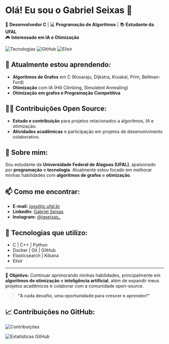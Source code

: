 # Olá! Eu sou o Gabriel Seixas 👋

🚀 **Desenvolvedor C** | 💻 **Programação de Algoritmos** | 📚 **Estudante da UFAL**  
🎮 **Interessado em IA e Otimização**

![Tecnologias](https://img.shields.io/badge/Tech-C%20%7C%20C++%20%7C%20Python-blue) ![GitHub](https://img.shields.io/badge/Version-GitHub%20User-green) ![Elixir](https://img.shields.io/badge/Elixir-v1.14.2-red)

## 🌱 Atualmente estou aprendendo:
- **Algoritmos de Grafos** em C (Kosaraju, Dijkstra, Kruskal, Prim, Bellman-Ford)
- **Otimização** com IA (Hill Climbing, Simulated Annealing)
- **Otimização em grafos e Programação Competitiva**

## 🧑‍💻 Contribuições Open Source:
- **Estudo e contribuição** para projetos relacionados a algoritmos, IA e otimização.
- **Atividades acadêmicas** e participação em projetos de desenvolvimento colaborativo.

## 💼 Sobre mim:
Sou estudante da **Universidade Federal de Alagoas (UFAL)**, apaixonado por **programação** e **tecnologia**. Atualmente estou focado em melhorar minhas habilidades com **algoritmos de grafos** e **otimização**.

## 📫 Como me encontrar:
- **E-mail:** jgss@ic.ufal.br
- **LinkedIn:** [Gabriel Seixas](www.linkedin.com/in/jgseixas)
- **Instagram:** [@jgseixas_](https://www.instagram.com/jgseixas/)

## 🔧 Tecnologias que utilizo:
- C | C++ | Python
- Docker | Git | GitHub
- Elasticsearch | Kibana
- Elixir

---


🎯 **Objetivo:** Continuar aprimorando minhas habilidades, principalmente em **algoritmos de otimização** e **inteligência artificial**, além de expandir meus projetos acadêmicos e colaborar com a comunidade open-source.

> **"A cada desafio, uma oportunidade para crescer e aprender!"**

## 📈 Contribuições no GitHub:

![Contribuições](https://github-readme-stats.vercel.app/api/top-langs/?username=JGSEIXAS&layout=compact&hide=html,css&langs_count=10&theme=radical)

![Estatísticas GitHub](https://github-readme-stats.vercel.app/api?username=JGSEIXAS&show_icons=true&count_private=true&hide=prs&theme=radical)
